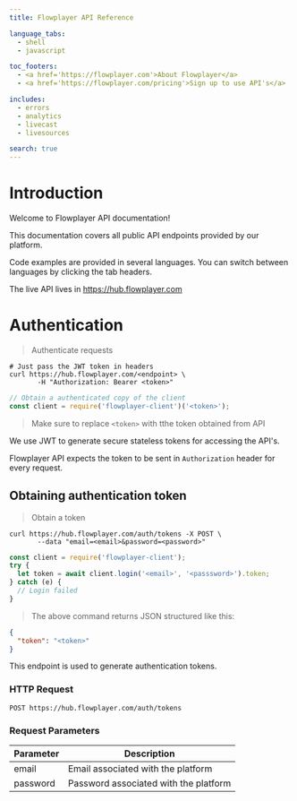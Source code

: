 ```yaml
---
title: Flowplayer API Reference

language_tabs:
  - shell
  - javascript

toc_footers:
  - <a href='https://flowplayer.com'>About Flowplayer</a>
  - <a href='https://flowplayer.com/pricing'>Sign up to use API's</a>

includes:
  - errors
  - analytics
  - livecast
  - livesources

search: true
---
```


# Introduction

Welcome to Flowplayer API documentation!

This documentation covers all public API endpoints provided by our platform.

Code examples are provided in several languages. You can switch between languages by clicking the tab
headers.

The live API lives in https://hub.flowplayer.com

# Authentication

> Authenticate requests

```shell
# Just pass the JWT token in headers
curl https://hub.flowplayer.com/<endpoint> \
       -H "Authorization: Bearer <token>"
```

```javascript
// Obtain a authenticated copy of the client
const client = require('flowplayer-client')('<token>');
````

> Make sure to replace `<token>` with tthe token obtained from API


We use JWT to generate secure stateless tokens for accessing the API's.

Flowplayer API expects the token to be sent in `Authorization` header for every request.


## Obtaining authentication token

> Obtain a token

```shell
curl https://hub.flowplayer.com/auth/tokens -X POST \
       --data "email=<email>&password=<password>"
```

```javascript
const client = require('flowplayer-client');
try {
  let token = await client.login('<email>', '<passsword>').token;
} catch (e) {
  // Login failed
}
```

> The above command returns JSON structured like this:

```json
{
  "token": "<token>"
}
```

This endpoint is used to generate authentication tokens.

### HTTP Request

`POST https://hub.flowplayer.com/auth/tokens`

### Request Parameters

Parameter | Description
--------- | -------------------------------------
email     | Email associated with the platform
password  | Password associated with the platform


